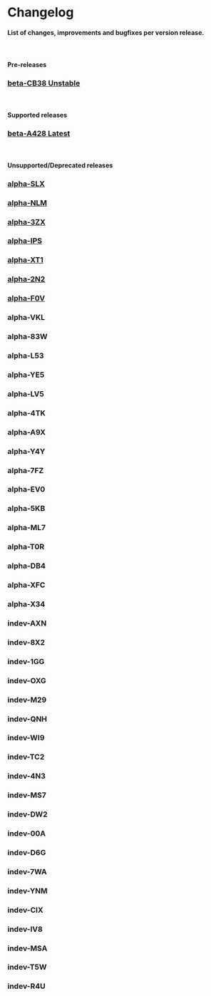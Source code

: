 # Changelog
<h4 class="fw-light">List of changes, improvements and bugfixes per version release.</h4><br/>

<h4 class="text-warning fw-bold">Pre-releases</h4>
<div class="row row-cols-1 row-cols-lg-3 align-items-stretch g-4 py-3 pt-3">
  <div class="col">
    <a href="?page=about/changelog/beta-CB38" class="link-underline-opacity-0 link-underline">
      <div class="card card-cover h-100 overflow-hidden rounded-4 bg-dark bg-hover-dark changelog-btn">
        <div class="d-flex flex-column h-100 p-4 text-shadow-1">
          <h3 class="fw-bolder">beta-CB38 <span class="badge bg-warning border border-warning rounded-pill text-dark">Unstable</span></h3>
        </div>
      </div>
    </a>
  </div>
</div>
<br/>

<h4 class="text-primary fw-bold">Supported releases</h4>
<div class="row row-cols-1 row-cols-lg-3 align-items-stretch g-4 py-3 pt-3">
  <div class="col">
    <a href="?page=about/changelog/beta-A428" class="link-underline-opacity-0 link-underline">
      <div class="card card-cover h-100 overflow-hidden rounded-4 bg-dark bg-hover-dark changelog-btn">
        <div class="d-flex flex-column h-100 p-4 text-shadow-1">
          <h3 class="fw-bolder">beta-A428 <span class="badge bg-success border border-success rounded-pill">Latest</span></h3>
        </div>
      </div>
    </a>
  </div>
</div>
<br/>

<h4 class="text-secondary fw-bold">Unsupported/Deprecated releases</h4>
<div class="row row-cols-1 row-cols-lg-3 align-items-stretch g-4 py-3 pt-3">
  <div class="col">
    <a href="?page=about/changelog/alpha-SLX" class="link-underline-opacity-0 link-underline">
      <div class="card card-cover h-100 overflow-hidden rounded-4 bg-dark bg-hover-dark changelog-btn">
        <div class="d-flex flex-column h-100 p-4 text-shadow-1">
          <h3 class="fw-bolder">alpha-SLX</h3>
        </div>
      </div>
    </a>
  </div>
  <div class="col">
    <a href="?page=about/changelog/alpha-NLM" class="link-underline-opacity-0 link-underline">
      <div class="card card-cover h-100 overflow-hidden rounded-4 bg-dark bg-hover-dark changelog-btn">
        <div class="d-flex flex-column h-100 p-4 text-shadow-1">
          <h3 class="fw-bolder">alpha-NLM</h3>
        </div>
      </div>
    </a>
  </div>
  <div class="col">
    <a href="?page=about/changelog/alpha-3ZX" class="link-underline-opacity-0 link-underline">
      <div class="card card-cover h-100 overflow-hidden rounded-4 bg-dark bg-hover-dark changelog-btn">
        <div class="d-flex flex-column h-100 p-4 text-shadow-1">
          <h3 class="fw-bolder">alpha-3ZX</h3>
        </div>
      </div>
    </a>
  </div>
  <div class="col">
    <a href="?page=about/changelog/alpha-IPS" class="link-underline-opacity-0 link-underline">
      <div class="card card-cover h-100 overflow-hidden rounded-4 bg-dark bg-hover-dark changelog-btn">
        <div class="d-flex flex-column h-100 p-4 text-shadow-1">
          <h3 class="fw-bolder">alpha-IPS</h3>
        </div>
      </div>
    </a>
  </div>
  <div class="col">
    <a href="?page=about/changelog/alpha-XT1" class="link-underline-opacity-0 link-underline">
      <div class="card card-cover h-100 overflow-hidden rounded-4 bg-dark bg-hover-dark changelog-btn">
        <div class="d-flex flex-column h-100 p-4 text-shadow-1">
          <h3 class="fw-bold">alpha-XT1</h3>
        </div>
      </div>
    </a>
  </div>
  <div class="col">
    <a href="?page=about/changelog/alpha-2N2" class="link-underline-opacity-0 link-underline">
      <div class="card card-cover h-100 overflow-hidden rounded-4 bg-dark bg-hover-dark changelog-btn">
        <div class="d-flex flex-column h-100 p-4 text-shadow-1">
          <h3 class="fw-bolder">alpha-2N2</h3>
        </div>
      </div>
    </a>
  </div>
  <div class="col">
    <a href="?page=about/changelog/alpha-F0V" class="link-underline-opacity-0 link-underline">
      <div class="card card-cover h-100 overflow-hidden rounded-4 bg-dark bg-hover-dark changelog-btn">
        <div class="d-flex flex-column h-100 p-4 text-shadow-1">
          <h3 class="fw-bold">alpha-F0V</h3>
        </div>
      </div>
    </a>
  </div>
  <div class="col">
    <div class="card card-cover h-100 overflow-hidden rounded-4 bg-dark changelog-btn-disabled">
      <div class="d-flex flex-column h-100 p-4 text-shadow-1">
        <h3 class="fw-bold text-secondary">alpha-VKL</h3>
      </div>
    </div>
  </div>
  <div class="col">
    <div class="card card-cover h-100 overflow-hidden rounded-4 bg-dark changelog-btn-disabled">
      <div class="d-flex flex-column h-100 p-4 text-shadow-1">
        <h3 class="fw-bold text-secondary">alpha-83W</h3>
      </div>
    </div>
  </div>
  <div class="col">
    <div class="card card-cover h-100 overflow-hidden rounded-4 bg-dark changelog-btn-disabled">
      <div class="d-flex flex-column h-100 p-4 text-shadow-1">
        <h3 class="fw-bold text-secondary">alpha-L53</h3>
      </div>
    </div>
  </div>
  <div class="col">
    <div class="card card-cover h-100 overflow-hidden rounded-4 bg-dark changelog-btn-disabled">
      <div class="d-flex flex-column h-100 p-4 text-shadow-1">
        <h3 class="fw-bold text-secondary">alpha-YE5</h3>
      </div>
    </div>
  </div>
  <div class="col">
    <div class="card card-cover h-100 overflow-hidden rounded-4 bg-dark changelog-btn-disabled">
      <div class="d-flex flex-column h-100 p-4 text-shadow-1">
        <h3 class="fw-bold text-secondary">alpha-LV5</h3>
      </div>
    </div>
  </div>
  <div class="col">
    <div class="card card-cover h-100 overflow-hidden rounded-4 bg-dark changelog-btn-disabled">
      <div class="d-flex flex-column h-100 p-4 text-shadow-1">
        <h3 class="fw-bold text-secondary">alpha-4TK</h3>
      </div>
    </div>
  </div>
  <div class="col">
    <div class="card card-cover h-100 overflow-hidden rounded-4 bg-dark changelog-btn-disabled">
      <div class="d-flex flex-column h-100 p-4 text-shadow-1">
        <h3 class="fw-bold text-secondary">alpha-A9X</h3>
      </div>
    </div>
  </div>
  <div class="col">
    <div class="card card-cover h-100 overflow-hidden rounded-4 bg-dark changelog-btn-disabled">
      <div class="d-flex flex-column h-100 p-4 text-shadow-1">
        <h3 class="fw-bold text-secondary">alpha-Y4Y</h3>
      </div>
    </div>
  </div>
  <div class="col">
    <div class="card card-cover h-100 overflow-hidden rounded-4 bg-dark changelog-btn-disabled">
      <div class="d-flex flex-column h-100 p-4 text-shadow-1">
        <h3 class="fw-bold text-secondary">alpha-7FZ</h3>
      </div>
    </div>
  </div>
  <div class="col">
    <div class="card card-cover h-100 overflow-hidden rounded-4 bg-dark changelog-btn-disabled">
      <div class="d-flex flex-column h-100 p-4 text-shadow-1">
        <h3 class="fw-bold text-secondary">alpha-EV0</h3>
      </div>
    </div>
  </div>
  <div class="col">
    <div class="card card-cover h-100 overflow-hidden rounded-4 bg-dark changelog-btn-disabled">
      <div class="d-flex flex-column h-100 p-4 text-shadow-1">
        <h3 class="fw-bold text-secondary">alpha-5KB</h3>
      </div>
    </div>
  </div>
  <div class="col">
    <div class="card card-cover h-100 overflow-hidden rounded-4 bg-dark changelog-btn-disabled">
      <div class="d-flex flex-column h-100 p-4 text-shadow-1">
        <h3 class="fw-bold text-secondary">alpha-ML7</h3>
      </div>
    </div>
  </div>
  <div class="col">
    <div class="card card-cover h-100 overflow-hidden rounded-4 bg-dark changelog-btn-disabled">
      <div class="d-flex flex-column h-100 p-4 text-shadow-1">
        <h3 class="fw-bold text-secondary">alpha-T0R</h3>
      </div>
    </div>
  </div>
  <div class="col">
    <div class="card card-cover h-100 overflow-hidden rounded-4 bg-dark changelog-btn-disabled">
      <div class="d-flex flex-column h-100 p-4 text-shadow-1">
        <h3 class="fw-bold text-secondary">alpha-DB4</h3>
      </div>
    </div>
  </div>
  <div class="col">
    <div class="card card-cover h-100 overflow-hidden rounded-4 bg-dark changelog-btn-disabled">
      <div class="d-flex flex-column h-100 p-4 text-shadow-1">
        <h3 class="fw-bold text-secondary">alpha-XFC</h3>
      </div>
    </div>
  </div>
  <div class="col">
    <div class="card card-cover h-100 overflow-hidden rounded-4 bg-dark changelog-btn-disabled">
      <div class="d-flex flex-column h-100 p-4 text-shadow-1">
        <h3 class="fw-bold text-secondary">alpha-X34</h3>
      </div>
    </div>
  </div>
  <div class="col">
    <div class="card card-cover h-100 overflow-hidden rounded-4 bg-dark changelog-btn-disabled">
      <div class="d-flex flex-column h-100 p-4 text-shadow-1">
        <h3 class="fw-bold text-secondary">indev-AXN</h3>
      </div>
    </div>
  </div>
  <div class="col">
    <div class="card card-cover h-100 overflow-hidden rounded-4 bg-dark changelog-btn-disabled">
      <div class="d-flex flex-column h-100 p-4 text-shadow-1">
        <h3 class="fw-bold text-secondary">indev-8X2</h3>
      </div>
    </div>
  </div>
  <div class="col">
    <div class="card card-cover h-100 overflow-hidden rounded-4 bg-dark changelog-btn-disabled">
      <div class="d-flex flex-column h-100 p-4 text-shadow-1">
        <h3 class="fw-bold text-secondary">indev-1GG</h3>
      </div>
    </div>
  </div>
  <div class="col">
    <div class="card card-cover h-100 overflow-hidden rounded-4 bg-dark changelog-btn-disabled">
      <div class="d-flex flex-column h-100 p-4 text-shadow-1">
        <h3 class="fw-bold text-secondary">indev-OXG</h3>
      </div>
    </div>
  </div>
  <div class="col">
    <div class="card card-cover h-100 overflow-hidden rounded-4 bg-dark changelog-btn-disabled">
      <div class="d-flex flex-column h-100 p-4 text-shadow-1">
        <h3 class="fw-bold text-secondary">indev-M29</h3>
      </div>
    </div>
  </div>
  <div class="col">
    <div class="card card-cover h-100 overflow-hidden rounded-4 bg-dark changelog-btn-disabled">
      <div class="d-flex flex-column h-100 p-4 text-shadow-1">
        <h3 class="fw-bold text-secondary">indev-QNH</h3>
      </div>
    </div>
  </div>
  <div class="col">
    <div class="card card-cover h-100 overflow-hidden rounded-4 bg-dark changelog-btn-disabled">
      <div class="d-flex flex-column h-100 p-4 text-shadow-1">
        <h3 class="fw-bold text-secondary">indev-WI9</h3>
      </div>
    </div>
  </div>
  <div class="col">
    <div class="card card-cover h-100 overflow-hidden rounded-4 bg-dark changelog-btn-disabled">
      <div class="d-flex flex-column h-100 p-4 text-shadow-1">
        <h3 class="fw-bold text-secondary">indev-TC2</h3>
      </div>
    </div>
  </div>
  <div class="col">
    <div class="card card-cover h-100 overflow-hidden rounded-4 bg-dark changelog-btn-disabled">
      <div class="d-flex flex-column h-100 p-4 text-shadow-1">
        <h3 class="fw-bold text-secondary">indev-4N3</h3>
      </div>
    </div>
  </div>
  <div class="col">
    <div class="card card-cover h-100 overflow-hidden rounded-4 bg-dark changelog-btn-disabled">
      <div class="d-flex flex-column h-100 p-4 text-shadow-1">
        <h3 class="fw-bold text-secondary">indev-MS7</h3>
      </div>
    </div>
  </div>
  <div class="col">
    <div class="card card-cover h-100 overflow-hidden rounded-4 bg-dark changelog-btn-disabled">
      <div class="d-flex flex-column h-100 p-4 text-shadow-1">
        <h3 class="fw-bold text-secondary">indev-DW2</h3>
      </div>
    </div>
  </div>
  <div class="col">
    <div class="card card-cover h-100 overflow-hidden rounded-4 bg-dark changelog-btn-disabled">
      <div class="d-flex flex-column h-100 p-4 text-shadow-1">
        <h3 class="fw-bold text-secondary">indev-00A</h3>
      </div>
    </div>
  </div>
  <div class="col">
    <div class="card card-cover h-100 overflow-hidden rounded-4 bg-dark changelog-btn-disabled">
      <div class="d-flex flex-column h-100 p-4 text-shadow-1">
        <h3 class="fw-bold text-secondary">indev-D6G</h3>
      </div>
    </div>
  </div>
  <div class="col">
    <div class="card card-cover h-100 overflow-hidden rounded-4 bg-dark changelog-btn-disabled">
      <div class="d-flex flex-column h-100 p-4 text-shadow-1">
        <h3 class="fw-bold text-secondary">indev-7WA</h3>
      </div>
    </div>
  </div>
  <div class="col">
    <div class="card card-cover h-100 overflow-hidden rounded-4 bg-dark changelog-btn-disabled">
      <div class="d-flex flex-column h-100 p-4 text-shadow-1">
        <h3 class="fw-bold text-secondary">indev-YNM</h3>
      </div>
    </div>
  </div>
  <div class="col">
    <div class="card card-cover h-100 overflow-hidden rounded-4 bg-dark changelog-btn-disabled">
      <div class="d-flex flex-column h-100 p-4 text-shadow-1">
        <h3 class="fw-bold text-secondary">indev-CIX</h3>
      </div>
    </div>
  </div>
  <div class="col">
    <div class="card card-cover h-100 overflow-hidden rounded-4 bg-dark changelog-btn-disabled">
      <div class="d-flex flex-column h-100 p-4 text-shadow-1">
        <h3 class="fw-bold text-secondary">indev-IV8</h3>
      </div>
    </div>
  </div>
  <div class="col">
    <div class="card card-cover h-100 overflow-hidden rounded-4 bg-dark changelog-btn-disabled">
      <div class="d-flex flex-column h-100 p-4 text-shadow-1">
        <h3 class="fw-bold text-secondary">indev-MSA</h3>
      </div>
    </div>
  </div>
  <div class="col">
    <div class="card card-cover h-100 overflow-hidden rounded-4 bg-dark changelog-btn-disabled">
      <div class="d-flex flex-column h-100 p-4 text-shadow-1">
        <h3 class="fw-bold text-secondary">indev-T5W</h3>
      </div>
    </div>
  </div>
  <div class="col">
    <div class="card card-cover h-100 overflow-hidden rounded-4 bg-dark changelog-btn-disabled">
      <div class="d-flex flex-column h-100 p-4 text-shadow-1">
        <h3 class="fw-bold text-secondary">indev-R4U</h3>
      </div>
    </div>
  </div>
</div>